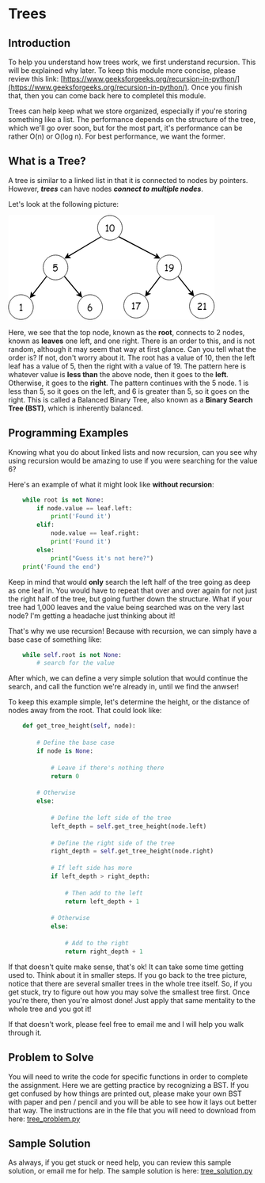 # Trees

## Introduction

To help you understand how trees work, we first understand recursion. This will be explained why later. To keep this module more concise, please review this link: [https://www.geeksforgeeks.org/recursion-in-python/](https://www.geeksforgeeks.org/recursion-in-python/). Once you finish that, then you can come back here to completel this module.

Trees can help keep what we store organized, especially if you're storing something like a list. The performance depends on the structure of the tree, which we'll go over soon, but for the most part, it's performance can be rather O(n) or O(log n). For best performance, we want the former.

## What is a Tree?

A tree is similar to a linked list in that it is connected to nodes by pointers. However, ***trees*** can have nodes ***connect to multiple nodes***.

Let's look at the following picture:

![binary_tree.png](binary_tree.png)

Here, we see that the top node, known as the **root**, connects to 2 nodes, known as **leaves** one left, and one right. There is an order to this, and is not random, although it may seem that way at first glance. Can you tell what the order is? If not, don't worry about it. The root has a value of 10, then the left leaf has a value of 5, then the right with a value of 19. The pattern here is whatever value is **less than** the above node, then it goes to the **left**. Otherwise, it goes to the **right**. The pattern continues with the 5 node. 1 is less than 5, so it goes on the left, and 6 is greater than 5, so it goes on the right. This is called a Balanced Binary Tree, also known as a **Binary Search Tree (BST)**, which is inherently balanced.

## Programming Examples
Knowing what you do about linked lists and now recursion, can you see why using recursion would be amazing to use if you were searching for the value 6?

Here's an example of what it might look like **without recursion**:
```python
    while root is not None:
        if node.value == leaf.left:
            print('Found it')
        elif:
            node.value == leaf.right:
            print('Found it')
        else:
            print("Guess it's not here?")
    print('Found the end')
```
Keep in mind that would **only** search the left half of the tree going as deep as one leaf in. You would have to repeat that over and over again for not just the right half of the tree, but going further down the structure. What if your tree had 1,000 leaves and the value being searched was on the very last node? I'm getting a headache just thinking about it!

That's why we use recursion! Because with recursion, we can simply have a base case of something like:
```python
    while self.root is not None:
        # search for the value
```
After which, we can define a very simple solution that would continue the search, and call the function we're already in, until we find the anwser!

To keep this example simple, let's determine the height, or the distance of nodes away from the root. That could look like:

```python
    def get_tree_height(self, node):
        
        # Define the base case
        if node is None:
           
            # Leave if there's nothing there
            return 0
        
        # Otherwise
        else:
            
            # Define the left side of the tree
            left_depth = self.get_tree_height(node.left)
            
            # Define the right side of the tree
            right_depth = self.get_tree_height(node.right)

            # If left side has more
            if left_depth > right_depth:
                
                # Then add to the left
                return left_depth + 1
            
            # Otherwise
            else:
               
                # Add to the right
                return right_depth + 1
```

If that doesn't quite make sense, that's ok! It can take some time getting used to. Think about it in smaller steps. If you go back to the tree picture, notice that there are several smaller trees in the whole tree itself. So, if you get stuck, try to figure out how you may solve the smallest tree first. Once you're there, then you're almost done! Just apply that same mentality to the whole tree and you got it! 

If that doesn't work, please feel free to email me and I will help you walk through it.

## Problem to Solve

You will need to write the code for specific functions in order to complete the assignment. Here we are getting practice by recognizing a BST. If you get confused by how things are printed out, please make your own BST with paper and pen / pencil and you will be able to see how it lays out better that way. The instructions are in the file that you will need to download from here: [tree_problem.py](tree_problem.py)

## Sample Solution

As always, if you get stuck or need help, you can review this sample solution, or email me for help. The sample solution is here: [tree_solution.py](tree_solution.py)